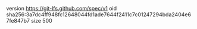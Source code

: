 version https://git-lfs.github.com/spec/v1
oid sha256:3a7dc4ff948fc12648044fd1ade7644f2411c7c01247294bda2404e67fe847b7
size 500
